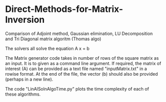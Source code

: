 # Direct-Methods-for-Matrix-Inversion
Comparison of Adjoint method, Gaussian elimination, LU Decomposition and Tri Diagonal matrix algoritm (Thomas algo)

The solvers all solve the equation A x = b

The Matrix generator code takes in number of rows of the square matrix as an input. It is to given as a command line argument. If required, the matrix of interest (A) can be provided as a text file named "inputMatrix.txt" in a rowise format. At the end of the file, the vector (b) should also be provided (perhaps in a new line).

The code "LinAlSolnAlgoTime.py" plots the time complexity of each of these algorithms.
